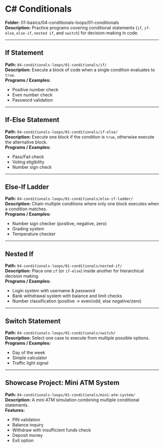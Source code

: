 ﻿# C# Conditionals  
**Folder:** 01-basics/04-conditionals-loops/01-conditionals  
**Description:** Practice programs covering conditional statements (`if`, `if-else`, `else-if`, `nested if`, and `switch`) for decision-making in code.  

---

## If Statement  
**Path:** `04-conditionals-loops/01-conditionals/if/`  
**Description:** Execute a block of code when a single condition evaluates to `true`.  
**Programs / Examples:**  
- Positive number check  
- Even number check  
- Password validation  

---

## If-Else Statement  
**Path:** `04-conditionals-loops/01-conditionals/if-else/`  
**Description:** Execute one block if the condition is `true`, otherwise execute the alternative block.  
**Programs / Examples:**  
- Pass/Fail check  
- Voting eligibility  
- Number sign check

---

## Else-If Ladder  
**Path:** `04-conditionals-loops/01-conditionals/else-if-ladder/`  
**Description:** Chain multiple conditions where only one block executes when a condition matches.  
**Programs / Examples:**  
- Number sign checker (positive, negative, zero)  
- Grading system  
- Temperature checker  

---

## Nested If  
**Path:** `04-conditionals-loops/01-conditionals/nested-if/`  
**Description:** Place one `if` (or `if-else`) inside another for hierarchical decision making.  
**Programs / Examples:**  
- Login system with username & password  
- Bank withdrawal system with balance and limit checks  
- Number classification (positive → even/odd, else negative/zero)  

---

## Switch Statement  
**Path:** `04-conditionals-loops/01-conditionals/switch/`  
**Description:** Select one case to execute from multiple possible options.  
**Programs / Examples:**  
- Day of the week  
- Simple calculator  
- Traffic light signal  

---

## Showcase Project: Mini ATM System  
**Path:** `04-conditionals-loops/01-conditionals/mini-atm-system/`  
**Description:** A mini ATM simulation combining multiple conditional statements.  
**Features:**  
- PIN validation  
- Balance inquiry  
- Withdraw with insufficient funds check  
- Deposit money  
- Exit option  

